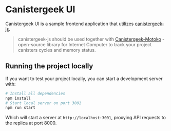 # Canistergeek UI

Canistergeek UI is a sample frontend application that utilizes [canistergeek-js](https://github.com/ORIGYN-SA/canistergeek-js).

> canistergeek-js should be used together with [Canistergeek-Motoko](https://github.com/ORIGYN-SA/canistergeek-ic-motoko) - open-source library for Internet Computer to track your project canisters cycles and memory status.

## Running the project locally

If you want to test your project locally, you can start a development server with:

```bash
# Install all dependencies
npm install
# Start local server on port 3001
npm run start
```

Which will start a server at `http://localhost:3001`, proxying API requests to the replica at port 8000.

